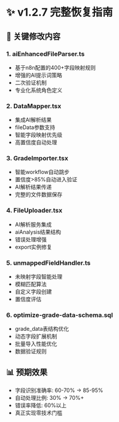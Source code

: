 # ✨ v1.2.7 完整恢复指南

## 🎯 关键修改内容

### 1. aiEnhancedFileParser.ts 
- 基于n8n配置的400+字段映射规则
- 增强的AI提示词策略
- 二次验证机制
- 专业化系统角色定义

### 2. DataMapper.tsx
- 集成AI解析结果
- fileData参数支持
- 智能字段映射优先级
- 高置信度自动处理

### 3. GradeImporter.tsx  
- 智能workflow自动跳步
- 置信度>85%自动进入验证
- AI解析结果传递
- 完整的文件数据保存

### 4. FileUploader.tsx
- AI解析服务集成
- aiAnalysis结果结构
- 错误处理增强
- export实例修复

### 5. unmappedFieldHandler.ts
- 未映射字段智能处理
- 模糊匹配算法
- 自定义字段创建
- 置信度评估

### 6. optimize-grade-data-schema.sql
- grade_data表结构优化
- 动态字段扩展机制
- 批量导入性能优化
- 数据验证规则

## 📊 预期效果
- 字段识别准确率: 60-70% → 85-95%
- 自动处理比例: 30% → 70%+
- 错误率降低: 60%以上
- 真正实现零技术门槛